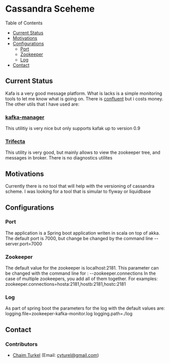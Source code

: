 # Cassandra Sceheme


Table of Contents

* <a href="#currentStatus">Current Status</a>
* <a href="#motivations">Motivations</a>
* <a href="#configurations">Configurations</a>
    * <a href="#port">Port</a>
    * <a href="#zookeeper">Zookeeper</a>
    * <a href="#log">Log</a>
* <a href="#contact">Contact</a>

<a name="currentStatus"></a>
## Current Status
Kafa is a very good message platform. What is lacks is a simple monitoring tools to let me know what is going on.
There is [confluent](https://www.confluent.io/) but i costs money.
The other utils that I have used are:

### [kafka-manager](https://github.com/yahoo/kafka-manager) 
This utilitiy is very nice but only supports kafak up to version 0.9 

### [Trifecta](https://github.com/ldaniels528/trifecta)
This utility is very good, but mainly allows to view the zookeeper tree, and messages in broker.
There is no diagnostics utilites 

<a name="motivations"></a>
## Motivations
Currently there is no tool that will help with the versioning of cassandra scheme. I was looking for a tool that is simular to 
flyway or liquidbase

<a name="configurations"></a>
## Configurations
<a name="port"></a>
### Port
The application is a Spring boot application writen in scala on top of akka.
The default port is 7000, but change be changed by the command line --server.port=7000
<a name="zookeeper"></a>
### Zookeeper
The default value for the zookeeper is localhost:2181. This parameter can be changed with the command line for : --zookeeper.connections
In the case of multiple zookeepers, you add all of them together. For examples:
zookeeper.connections=hosta:2181,hostb:2181,hostc:2181
<a name="log"></a>
### Log
As part of spring boot the parameters for the log with the default values are:
logging.file=zookeeper-kafka-monitor.log
logging.path=./log


<a name="contact"></a>
## Contact
### Contributors
* [Chaim Turkel](chaimturkel.wordpress.com) (Email: cyturel@gmail.com)
